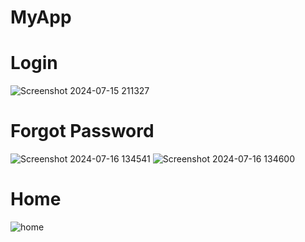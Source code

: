 # MyApp
# Login
![Screenshot 2024-07-15 211327](https://github.com/user-attachments/assets/144e0c10-7cbe-4349-90f4-098a8e1b5a04)
# Forgot Password
![Screenshot 2024-07-16 134541](https://github.com/user-attachments/assets/eeda3d8c-53b6-4845-af30-6a157ecfccc8)
![Screenshot 2024-07-16 134600](https://github.com/user-attachments/assets/a7047a37-8a51-49a1-9d85-14e8502c4513)
# Home
![home](https://github.com/user-attachments/assets/d412c7d3-f2ef-47fb-8a42-b3f32370c1e1)
